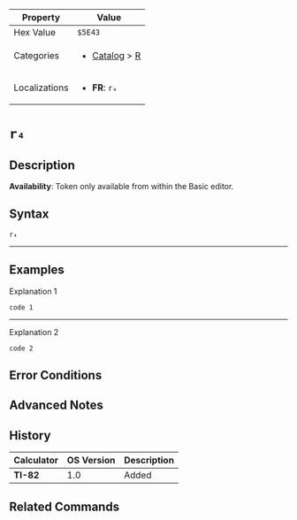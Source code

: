 | Property      | Value |
|---------------|-------|
| Hex Value     | `$5E43`|
| Categories    | <ul><li>[Catalog](../categories/Catalog.md) > [R](../categories/Catalog.md#R)</li></ul> |
| Localizations | <ul><li><b>FR</b>: `r₄`</li></ul> |

# `r₄`

## Description



<b>Availability</b>: Token only available from within the Basic editor.

## Syntax
`r₄`

<hr>

## Examples

Explanation 1
```ti-basic
code 1
```
---
Explanation 2
```ti-basic
code 2
```

## Error Conditions


## Advanced Notes


## History
| Calculator | OS Version | Description |
|------------|------------|-------------|
| <b>TI-82</b> | 1.0 | Added

## Related Commands

    